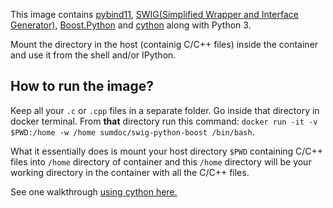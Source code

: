 This image contains [pybind11](https://github.com/pybind/pybind11), [SWIG(Simplified Wrapper and Interface Generator)](http://www.swig.org/), [Boost.Python](https://www.boost.org/doc/libs/1_65_0/libs/python/doc/html/index.html) and [cython](http://cython.org/) along with Python 3.

Mount the directory in the host (containig C/C++ files) inside the container and use it from the shell and/or IPython.


## How to run the image?


Keep all your `.c` or `.cpp` files in a separate folder. Go inside that directory in docker terminal. From **that** directory run this command:
`docker run -it -v $PWD:/home -w /home sumdoc/swig-python-boost /bin/bash`.

What it essentially does is mount your host directory `$PWD` containing C/C++ files into `/home` directory of container and this `/home` directory will be your working directory in the container with all the C/C++ files.



See one walkthrough [using cython here.](https://medium.com/@shamir.stav_83310/making-your-c-library-callable-from-python-by-wrapping-it-with-cython-b09db35012a3)
